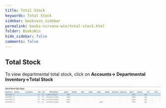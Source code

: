 ```yaml
---
title: Total Stock
keywords: Total Stock
sidebar: bookswin_sidebar
permalink: books-nirvana-win/total-stock.html
folder: BooksWin
hide_sidebar: false
comments: false
---
```


## Total Stock

To view departmental total stock, click on **Accounts-> Departmental Inventory->Total Stock**

![](/images/departmental-total-stock.jpg)
